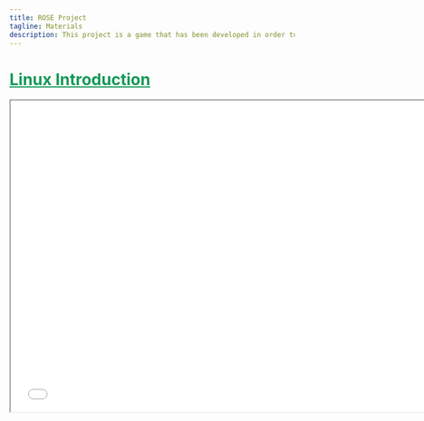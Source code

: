 ```yaml
---
title: ROSE Project
tagline: Materials
description: This project is a game that has been developed in order to help teach kids Python
---
```

<html>
<style>
.vertical-menu {
    float: left;
    width: 260px;
}

.vertical-menu a {
    color: #34689C;
    display: block;
    padding: 12px;
    text-decoration: none;
}

.vertical-menu a:hover {
    background-color: #ccc;
}

.holder {
	margin-left: 260px;
	padding-left: 50px;
}
</style>
<body>

<div class="vertical-menu">
    <!-- Gets content from side-menu.js -->
</div>

<div class="holder">
    <h1 style="color:#159957"><a href="course_materials/linux_intro.html#" target="_blank" style="color: #159957">Linux Introduction</a></h1>
    <iframe src="course_materials/linux_intro.html#/"
    width="750" height="550"></iframe>
    <br><br>
</div>

</body>
<script src="side-menu.js"></script>
</html>
